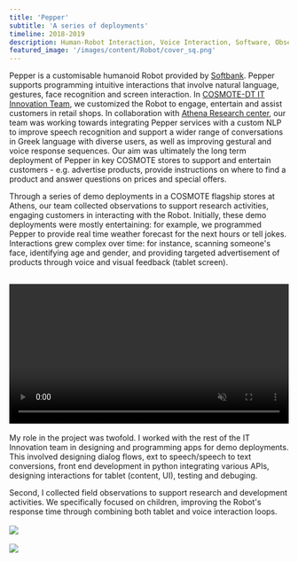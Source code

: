 ```yaml
---
title: 'Pepper'
subtitle: 'A series of deployments'
timeline: 2018-2019
description: Human-Robot Interaction, Voice Interaction, Software, Observation, Deployment, COSMOTE-DT.
featured_image: '/images/content/Robot/cover_sq.png'
---
```

Pepper is a customisable humanoid Robot provided by [Softbank](https://us.softbankrobotics.com/pepper). Pepper supports programming intuitive interactions that involve natural language, gestures, face recognition and screen interaction. In [COSMOTE-DT IT Innovation Team](https://www.cosmote.gr/static/otegroup/en/page/it_innovation_center_new), we customized the Robot to engage, entertain and assist customers in retail shops. In collaboration with [Athena Research center](https://www.athenarc.gr/en/research), our team was working towards integrating Pepper services with a custom NLP to improve speech recognition and support a wider range of conversations in Greek language with diverse users, as well as improving gestural and voice response sequences. Our aim was ultimately the long term deployment of Pepper in key COSMOTE stores to support and entertain customers - e.g. advertise products, provide instructions on where to find a product and answer questions on prices and special offers. 

Through a series of demo deployments in a COSMOTE flagship stores at Athens, our team collected observations to support research activities, engaging customers in interacting with the Robot. Initially, these demo deployments were mostly entertaining: for example, we programmed Pepper to provide real time weather forecast for the next hours or tell jokes. Interactions grew complex over time: for instance, scanning someone's face, identifying age and gender, and providing targeted advertisement of products through voice and visual feedback (tablet screen).
<br><br>
<!-- <video width="640" height="360" controls> -->
<video width="100%" controls muted>
  <source src="/images/content/Robot/dinno4.mp4" type="video/mp4">
</video> 
<br><br>
My role in the project was twofold. I worked with the rest of the IT Innovation team in designing and programming apps for demo deployments. This involved designing dialog flows, ext to speech/speech to text conversions, front end development in python integrating various APIs, designing interactions for tablet (content, UI), testing and debuging.

Second, I collected field observations to support research and development activities. We specifically focused on children, improving the Robot's response time through combining both tablet and voice interaction loops.
<br><br>
![](/images/content/Robot/robot.png)
<br><br>
![](/images/content/Robot/robot2.png)
<br><br>

